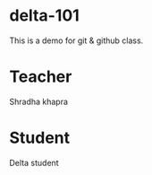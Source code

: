# delta-101
This is a demo for git &amp; github class.

# Teacher
Shradha khapra

# Student
Delta student